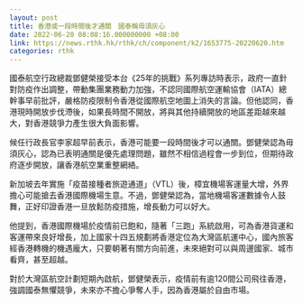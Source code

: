 ```yaml
---
layout: post
title: 香港或一段時間後才通關　國泰稱毋須灰心
date: 2022-06-20 08:08:16.000000000 +08:00
link: https://news.rthk.hk/rthk/ch/component/k2/1653775-20220620.htm
categories: rthk
---
```


國泰航空行政總裁鄧健榮接受本台《25年的挑戰》系列專訪時表示，政府一直針對防疫作出調整，帶動集團業務動力加強，不認同國際航空運輸協會（IATA）總幹事早前批評，嚴格防疫限制令香港從國際航空地圖上消失的言論。但他認同，香港現時開放步伐滯後，如果長時間不開放，將與其他持續開放的地區差距越來越大，對香港競爭力產生很大負面影響。

候任行政長官李家超早前表示，香港可能要一段時間後才可以通關。鄧健榮認為毋須灰心，認為已表明通關是優先處理問題，雖然不相信過程會一步到位，但期待政府逐步開放，讓香港航空業重整網絡。

新加坡去年實施「疫苗接種者旅遊通道」（VTL）後，樟宜機場客運量大增，外界擔心可能搶去香港國際機場生意。不過，鄧健榮認為，當地機場客運數據令人鼓舞，正好印證香港一旦放鬆防疫措施，增長動力可以好大。

他提到，香港國際機場於疫情前已飽和，隨著「三跑」系統啟用，可為香港貨運和客運帶來良好增長，加上國家十四五規劃將香港定位為大灣區航運中心，國內旅客經香港轉機的機遇龐大，只要朝著有關方向前進，未來絕對可以與周邊國家、城市看齊，甚至超越。

對於大灣區航空計劃短期內啟航，鄧健榮表示，疫情前有逾120間公司飛往香港，強調國泰無懼競爭，未來亦不擔心爭奪人手，因為香港屬於自由市場。
